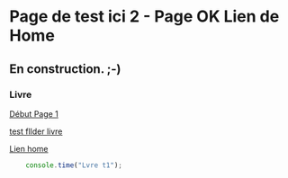 # Page de test ici 2 - Page OK Lien de Home

## En construction. ;-)

### Livre





[Début Page 1](/1/)



[test fllder livre](/livre/index.html)

[Lien home](/)

```javascript
    console.time("Lvre t1");
```
